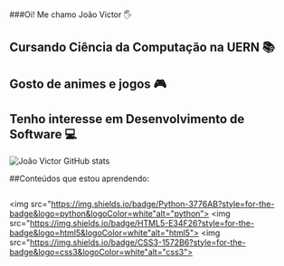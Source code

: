 ###Oi! Me chamo João Victor 🖐️ 
## Cursando Ciência da Computação na UERN 📚
## Gosto de animes e jogos 🎮
## Tenho interesse em Desenvolvimento de Software 💻

![João Victor GitHub stats](https://github-readme-stats.vercel.app/api?username=joao-victor-costa-gomes&show_icons=true&theme=dark)

##Conteúdos que estou aprendendo: 
<div style="display: inline-block;">

<img src="https://img.shields.io/badge/Python-3776AB?style=for-the-badge&logo=python&logoColor=white"alt="python">
<img src="https://img.shields.io/badge/HTML5-E34F26?style=for-the-badge&logo=html5&logoColor=white"alt="html5">
<img src="https://img.shields.io/badge/CSS3-1572B6?style=for-the-badge&logo=css3&logoColor=white"alt="css3">

</div>
